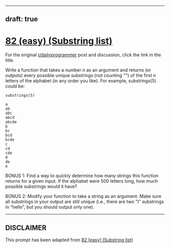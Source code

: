 ---
draft: true
----

# [82 (easy) (Substring list)](https://www.reddit.com/r/dailyprogrammer/comments/x8rl8/7272012_challenge_82_easy_substring_list/)

For the original [r/dailyprogrammer](https://www.reddit.com/r/dailyprogrammer/) post and discussion, click the link in the title.

Write a function that takes a number n as an argument and returns (or outputs) every possible unique substrings (not counting "") of the first n letters of the alphabet (in any order you like). For example, substrings(5) could be:


```
substrings(5)
```

```
a
ab
abc
abcd
abcde
b
bc
bcd
bcde
c
cd
cde
d
de
e
```
BONUS 1: Find a way to quickly determine how many strings this function returns for a given input. If the alphabet were 500 letters long, how much possible substrings would it have?

BONUS 2: Modify your function to take a string as an argument. Make sure all substrings in your output are still unique (i.e., there are two "l" substrings in "hello", but you should output only one).


----
## **DISCLAIMER**
This prompt has been adapted from [82 [easy] (Substring list)](https://www.reddit.com/r/dailyprogrammer/comments/x8rl8/7272012_challenge_82_easy_substring_list/
)
